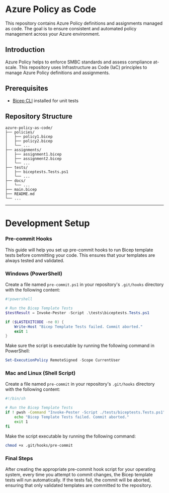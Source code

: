 # Azure Policy as Code

This repository contains Azure Policy definitions and assignments managed as code. The goal is to ensure consistent and automated policy management across your Azure environment.

## Introduction

Azure Policy helps to enforce SMBC standards and assess compliance at-scale. This repository uses Infrastructure as Code (IaC) principles to manage Azure Policy definitions and assignments.

## Prerequisites

- [Bicep CLI](https://github.com/Azure/bicep) installed for unit tests

## Repository Structure

```plaintext
azure-policy-as-code/
├── policies/
│   ├── policy1.bicep
│   ├── policy2.bicep
│   └── ...
├── assignments/
│   ├── assignment1.bicep
│   ├── assignment2.bicep
│   └── ...
├── tests/
│   ├── biceptests.Tests.ps1
│   └── ...
├── docs/
│   └── ...
├── main.bicep
├── README.md
└── ...
```

---

# Development Setup

### Pre-commit Hooks

This guide will help you set up pre-commit hooks to run Bicep template tests before committing your code. This ensures that your templates are always tested and validated.

### Windows (PowerShell)

Create a file named `pre-commit.ps1` in your repository's `.git/hooks` directory with the following content:

```powershell
#!powershell

# Run the Bicep Template Tests
$testResult = Invoke-Pester -Script .\tests\biceptests.Tests.ps1

if ($LASTEXITCODE -ne 0) {
    Write-Host "Bicep Template Tests failed. Commit aborted."
    exit 1
}
```

Make sure the script is executable by running the following command in PowerShell:

```powershell
Set-ExecutionPolicy RemoteSigned -Scope CurrentUser
```

### Mac and Linux (Shell Script)

Create a file named `pre-commit` in your repository's `.git/hooks` directory with the following content:

```sh
#!/bin/sh

# Run the Bicep Template Tests
if ! pwsh -Command "Invoke-Pester -Script ./tests/biceptests.Tests.ps1"; then
    echo "Bicep Template Tests failed. Commit aborted."
    exit 1
fi
```

Make the script executable by running the following command:

```sh
chmod +x .git/hooks/pre-commit
```

### Final Steps

After creating the appropriate pre-commit hook script for your operating system, every time you attempt to commit changes, the Bicep template tests will run automatically. If the tests fail, the commit will be aborted, ensuring that only validated templates are committed to the repository.